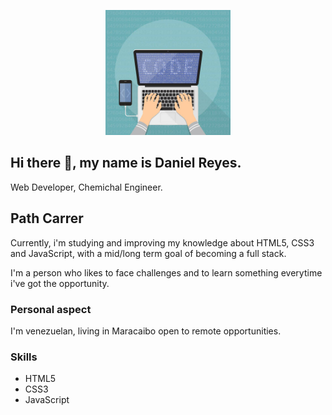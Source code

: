 <p align="center"><img src="https://github.com/RDanielcode/RDanielcode/blob/master/img/computer.jpg" width="200"></p>

## Hi there 👋, my name is Daniel Reyes.

Web Developer, Chemichal Engineer.

## Path Carrer
Currently, i'm studying and improving my knowledge about HTML5, CSS3 and JavaScript, with a mid/long term goal of becoming a full stack.

I'm a person who likes to face challenges and to learn something everytime i've got the opportunity. 

### Personal aspect
I'm venezuelan, living in Maracaibo open to remote opportunities.

### Skills

- HTML5
- CSS3
- JavaScript

<!--
**RDanielcode/RDanielcode** is a ✨ _special_ ✨ repository because its `README.md` (this file) appears on your GitHub profile.

Here are some ideas to get you started:

- 🔭 I’m currently working on ...
- 🌱 I’m currently learning ...
- 👯 I’m looking to collaborate on ...
- 🤔 I’m looking for help with ...
- 💬 Ask me about ...
- 📫 How to reach me: ...
- 😄 Pronouns: ...
- ⚡ Fun fact: ...
-->
